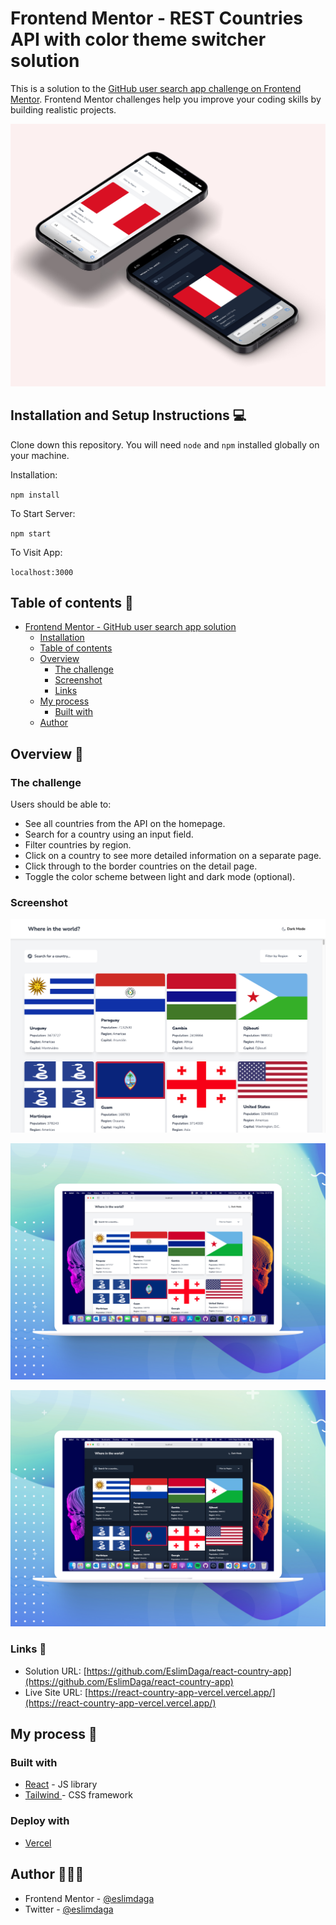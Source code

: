 # Frontend Mentor - REST Countries API with color theme switcher solution

This is a solution to the [GitHub user search app challenge on Frontend Mentor](https://www.frontendmentor.io/challenges/rest-countries-api-with-color-theme-switcher-5cacc469fec04111f7b848ca). Frontend Mentor challenges help you improve your coding skills by building realistic projects.

![](./src/assets/images/preview_mobile.jpg)

## Installation and Setup Instructions 💻

Clone down this repository. You will need `node` and `npm` installed globally on your machine.

Installation:

`npm install`

To Start Server:

`npm start`

To Visit App:

`localhost:3000`

## Table of contents 📄

- [Frontend Mentor - GitHub user search app solution](#frontend-mentor---github-user-search-app-solution)
  - [Installation](#installation-and-setup-instructions)
  - [Table of contents](#table-of-contents)
  - [Overview](#overview)
    - [The challenge](#the-challenge)
    - [Screenshot](#screenshot)
    - [Links](#links)
  - [My process](#my-process)
    - [Built with](#built-with)
  - [Author](#author)

## Overview 🧩

### The challenge

Users should be able to:

- See all countries from the API on the homepage.
- Search for a country using an input field.
- Filter countries by region.
- Click on a country to see more detailed information on a separate page.
- Click through to the border countries on the detail page.
- Toggle the color scheme between light and dark mode (optional).

### Screenshot

![](./src/assets/images/image.png)

![](./src/assets/images/view_desktop_white.jpg)

![](./src/assets/images/view_desktop_black.jpg)

### Links 🔗

- Solution URL: [https://github.com/EslimDaga/react-country-app](https://github.com/EslimDaga/react-country-app)
- Live Site URL: [https://react-country-app-vercel.vercel.app/](https://react-country-app-vercel.vercel.app/)

## My process 📄

### Built with

- [React](https://reactjs.org/) - JS library
- [Tailwind ](https://tailwindcss.com/) - CSS framework

### Deploy with
- [Vercel](https://vercel.com/)

## Author 👨🏻‍💻

- Frontend Mentor - [@eslimdaga](https://www.frontendmentor.io/profile/eslimdaga)
- Twitter - [@eslimdaga](https://www.twitter.com/eslimdaga)
